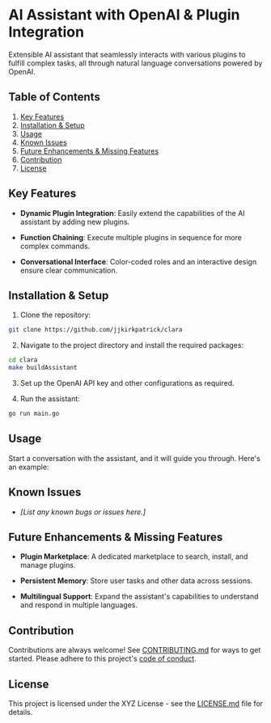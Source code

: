 # AI Assistant with OpenAI & Plugin Integration

Extensible AI assistant that seamlessly interacts with various plugins to fulfill complex tasks, all through natural language conversations powered by OpenAI.

## Table of Contents
1. [Key Features](#key-features)
2. [Installation & Setup](#installation--setup)
3. [Usage](#usage)
4. [Known Issues](#known-issues)
5. [Future Enhancements & Missing Features](#future-enhancements--missing-features)
6. [Contribution](#contribution)
7. [License](#license)

## Key Features

- **Dynamic Plugin Integration**: Easily extend the capabilities of the AI assistant by adding new plugins.
  
- **Function Chaining**: Execute multiple plugins in sequence for more complex commands.
  
- **Conversational Interface**: Color-coded roles and an interactive design ensure clear communication.

## Installation & Setup

1. Clone the repository:
```bash
git clone https://github.com/jjkirkpatrick/clara
```

2. Navigate to the project directory and install the required packages:
```bash
cd clara
make buildAssistant
```

3. Set up the OpenAI API key and other configurations as required.

4. Run the assistant:
```bash
go run main.go
```

## Usage

Start a conversation with the assistant, and it will guide you through. Here's an example:



## Known Issues

- _[List any known bugs or issues here.]_

## Future Enhancements & Missing Features

- **Plugin Marketplace**: A dedicated marketplace to search, install, and manage plugins.

- **Persistent Memory**: Store user tasks and other data across sessions.

- **Multilingual Support**: Expand the assistant's capabilities to understand and respond in multiple languages.

## Contribution

Contributions are always welcome! See [CONTRIBUTING.md](./CONTRIBUTING.md) for ways to get started. Please adhere to this project's [code of conduct](./CODE_OF_CONDUCT.md).

## License

This project is licensed under the XYZ License - see the [LICENSE.md](LICENSE.md) file for details.
